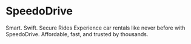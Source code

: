 # SpeedoDrive
Smart. Swift. Secure Rides  Experience car rentals like never before with SpeedoDrive. Affordable, fast, and trusted by thousands.
